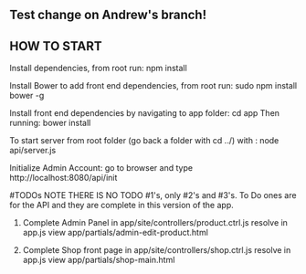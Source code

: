 ## Test change on Andrew's branch!

## HOW TO START

Install dependencies, from root run:
	npm install

Install Bower to add front end dependencies, from root run:
	sudo npm install bower -g

Install front end dependencies by navigating to app folder:
	cd app
Then running:
	bower install

To start server from root folder (go back a folder with cd ../) with : 
	node api/server.js


Initialize Admin Account:
	go to browser and type http://localhost:8080/api/init


#TODOs
NOTE THERE IS NO TODO #1's, only #2's and #3's. To Do ones are for the API and they are complete in this version of the app.

1. 	Complete Admin Panel in app/site/controllers/product.ctrl.js 
	resolve in app.js
	view app/partials/admin-edit-product.html


2. 	Complete Shop front page in app/site/controllers/shop.ctrl.js
	resolve in app.js 
	view app/partials/shop-main.html

